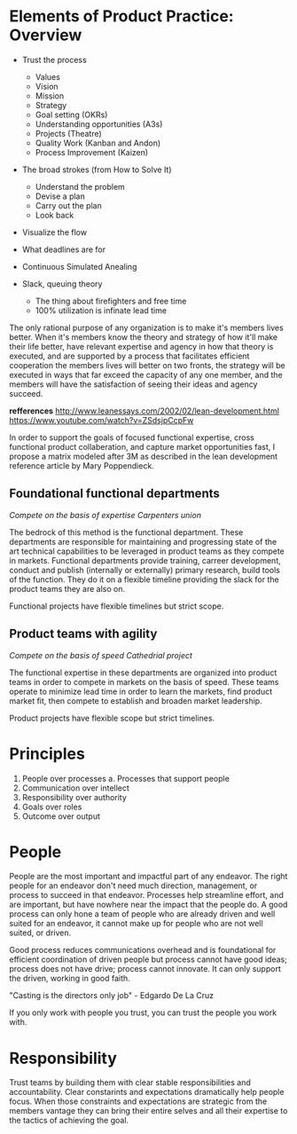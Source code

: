 # Elements of Product Practice: Overview

* Trust the process
  * Values
  * Vision
  * Mission
  * Strategy
  * Goal setting (OKRs)
  * Understanding opportunities (A3s)
  * Projects (Theatre)
  * Quality Work (Kanban and Andon)
  * Process Improvement (Kaizen)

* The broad strokes (from How to Solve It)
  * Understand the problem
  * Devise a plan
  * Carry out the plan
  * Look back

* Visualize the flow

* What deadlines are for

* Continuous Simulated Anealing

* Slack, queuing theory
  * The thing about firefighters and free time
  * 100% utilization is infinate lead time

The only rational purpose of any organization is to make it's members
lives better. When it's members know the theory and strategy of how
it'll make their life better, have relevant expertise and agency in
how that theory is executed, and are supported by a process that
facilitates efficient cooperation the members lives will better on two 
fronts, the strategy will be executed in ways that far exceed the capacity
of any one member, and the members will have the satisfaction of seeing
their ideas and agency succeed.

**refferences** 
http://www.leanessays.com/2002/02/lean-development.html
https://www.youtube.com/watch?v=ZSdsjpCcpFw

In order to support the goals of focused functional expertise, cross
functional product collaberation, and capture market opportunities fast,
I propose a matrix modeled after 3M as described in the lean development
reference article by Mary Poppendieck.

## Foundational functional departments

*Compete on the basis of expertise*
*Carpenters union*

The bedrock of this method is the functional department. These departments
are responsible for maintaining and progressing state of the art technical
capabilities to be leveraged in product teams as they compete in markets.
Functional departments provide training, carreer development, conduct and
publish (internally or externally) primary research, build tools of the
function. They do it on a flexible timeline providing the slack for the
product teams they are also on.

Functional projects have flexible timelines but strict scope.

## Product teams with agility

*Compete on the basis of speed*
*Cathedrial project*

The functional expertise in these departments are organized into product teams
in order to compete in markets on the basis of speed. These teams operate to
minimize lead time in order to learn the markets, find product market fit, then
compete to establish and broaden market leadership.

Product projects have flexible scope but strict timelines. 


# Principles

1. People over processes
  a. Processes that support people
1. Communication over intellect
1. Responsibility over authority
1. Goals over roles
1. Outcome over output

# People

People are the most important and impactful part of any endeavor. The
right people for an endeavor don't need much direction, management, or
process to succeed in that endeavor. Processes help streamline effort,
and are important, but have nowhere near the impact that the people
do. A good process can only hone a team of people who are already
driven and well suited for an endeavor, it cannot make up for people
who are not well suited, or driven.

Good process reduces communications overhead and is foundational for
efficient coordination of driven people but process cannot have good
ideas; process does not have drive; process cannot innovate. It can
only support the driven, working in good faith.

"Casting is the directors only job" - Edgardo De La Cruz

If you only work with people you trust, you can trust the people you
work with.

# Responsibility

Trust teams by building them with clear stable responsibilities and
accountability. Clear constarints and expectations dramatically help
people focus. When those constraints and expectations are strategic
from the members vantage they can bring their entire selves and all
their expertise to the tactics of achieving the goal.
